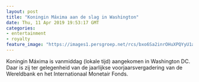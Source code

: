 ```yaml
---
layout: post
title: "Koningin Máxima aan de slag in Washington"
date: Thu, 11 Apr 2019 19:53:17 GMT
categories: 
- entertainment 
- royalty 
feature_image: "https://images1.persgroep.net/rcs/bxo6Sa2inrOHuXPQYyU1aGINyLo/diocontent/145334218/_fitwidth/400/?appId=21791a8992982cd8da851550a453bd7f&quality=0.7"
---
```


Koningin Máxima is vanmiddag (lokale tijd) aangekomen in Washington DC. Daar is zij ter gelegenheid van de jaarlijkse voorjaarsvergadering van de Wereldbank en het Internationaal Monetair Fonds.

